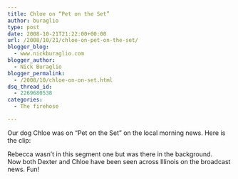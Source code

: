 ```yaml
---
title: Chloe on “Pet on the Set”
author: buraglio
type: post
date: 2008-10-21T21:22:00+00:00
url: /2008/10/21/chloe-on-pet-on-the-set/
blogger_blog:
  - www.nickburaglio.com
blogger_author:
  - Nick Buraglio
blogger_permalink:
  - /2008/10/chloe-on-on-set.html
dsq_thread_id:
  - 2269680538
categories:
  - The firehose

---
```

Our dog Chloe was on &#8220;Pet on the Set&#8221; on the local morning news. Here is the clip:

Rebecca wasn&#8217;t in this segment one but was there in the background.  
Now both Dexter and Chloe have been seen across Illinois on the broadcast news. Fun!